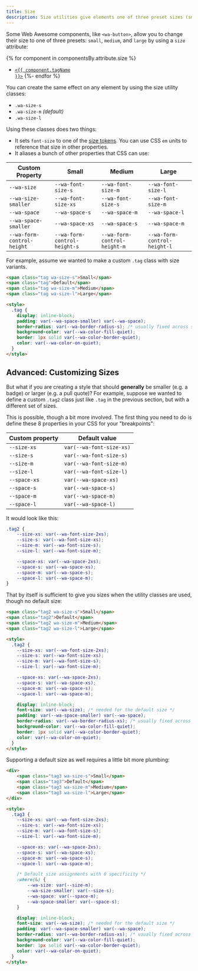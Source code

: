 ```yaml
---
title: Size
description: Size utilities give elements one of three preset sizes (small, medium, or large).
---
```


Some Web Awesome components, like `<wa-button>`, allow you to change their size to one of three presets: `small`, `medium`, and `large` by using a `size` attribute:

{% for component in componentsBy.attribute.size %}
- <a href="../{{ component.url }}"><code>&lt;{{ component.tagName }}&gt;</code></a>
{%- endfor %}

You can create the same effect on any element by using the size utility classes:

- `.wa-size-s`
- `.wa-size-m` _(default)_
- `.wa-size-l`

Using these classes does two things:
- It sets `font-size` to one of the [size tokens](/docs/theming/typography/#font-size).
You can use CSS `em` units to reference that size in other properties.
- It aliases a bunch of other properties that CSS can use:

| Custom Property | Small | Medium | Large |
| --------------- | ----- | ------ | ----- |
| `--wa-size` | `--wa-font-size-s` | `--wa-font-size-m` | `--wa-font-size-l` |
| `--wa-size-smaller` | `--wa-font-size-xs` | `--wa-font-size-s` | `--wa-font-size-m` |
| `--wa-space` | `--wa-space-s` | `--wa-space-m` | `--wa-space-l` |
| `--wa-space-smaller` | `--wa-space-xs` | `--wa-space-s` | `--wa-space-m` |
| `--wa-form-control-height` | `--wa-form-control-height-s` | `--wa-form-control-height-m` | `--wa-form-control-height-l` |

For example, assume we wanted to make a custom `.tag` class with size variants.

```html { .example }
<span class="tag wa-size-s">Small</span>
<span class="tag">Default</span>
<span class="tag wa-size-m">Medium</span>
<span class="tag wa-size-l">Large</span>

<style>
  .tag {
	display: inline-block;
	padding: var(--wa-space-smaller) var(--wa-space);
	border-radius: var(--wa-border-radius-s); /* usually fixed across sizes */
	background-color: var(--wa-color-fill-quiet);
	border: 1px solid var(--wa-color-border-quiet);
	color: var(--wa-color-on-quiet);
  }
</style>
```

## Advanced: Customizing Sizes

But what if you are creating a style that should **generally** be smaller (e.g. a badge) or larger (e.g. a pull quote)?
For example, suppose we wanted to define a custom `.tag2` class just like `.tag` in the previous section,
but with a different set of sizes.

This is possible, though a bit more involved.
The first thing you need to do is define these 8 properties in your CSS for your "breakpoints":

| Custom property | Default value |
| --------------- | ------------- |
| `--size-xs` | `var(--wa-font-size-xs)` |
| `--size-s` | `var(--wa-font-size-s)` |
| `--size-m` | `var(--wa-font-size-m)` |
| `--size-l` | `var(--wa-font-size-l)` |
| `--space-xs` | `var(--wa-space-xs)` |
| `--space-s` | `var(--wa-space-s)` |
| `--space-m` | `var(--wa-space-m)` |
| `--space-l` | `var(--wa-space-l)` |


It would look like this:

```css
.tag2 {
	--size-xs: var(--wa-font-size-2xs);
	--size-s: var(--wa-font-size-xs);
	--size-m: var(--wa-font-size-s);
	--size-l: var(--wa-font-size-m);

	--space-xs: var(--wa-space-2xs);
	--space-s: var(--wa-space-xs);
	--space-m: var(--wa-space-s);
	--space-l: var(--wa-space-m);
}
```

That by itself is sufficient to give you sizes when the utility classes are used, though no default size:

```html { .example }
<span class="tag2 wa-size-s">Small</span>
<span class="tag2">Default</span>
<span class="tag2 wa-size-m">Medium</span>
<span class="tag2 wa-size-l">Large</span>

<style>
  .tag2 {
	--size-xs: var(--wa-font-size-2xs);
	--size-s: var(--wa-font-size-xs);
	--size-m: var(--wa-font-size-s);
	--size-l: var(--wa-font-size-m);

	--space-xs: var(--wa-space-2xs);
	--space-s: var(--wa-space-xs);
	--space-m: var(--wa-space-s);
	--space-l: var(--wa-space-m);

	display: inline-block;
	font-size: var(--wa-size); /* needed for the default size */
	padding: var(--wa-space-smaller) var(--wa-space);
	border-radius: var(--wa-border-radius-xs); /* usually fixed across sizes */
	background-color: var(--wa-color-fill-quiet);
	border: 1px solid var(--wa-color-border-quiet);
	color: var(--wa-color-on-quiet);
  }
</style>
```

Supporting a default size as well requires a little bit more plumbing:

```html { .example }
<div>
	<span class="tag3 wa-size-s">Small</span>
	<span class="tag3">Default</span>
	<span class="tag3 wa-size-m">Medium</span>
	<span class="tag3 wa-size-l">Large</span>
</div>

<style>
  .tag3 {
	--size-xs: var(--wa-font-size-2xs);
	--size-s: var(--wa-font-size-xs);
	--size-m: var(--wa-font-size-s);
	--size-l: var(--wa-font-size-m);

	--space-xs: var(--wa-space-2xs);
	--space-s: var(--wa-space-xs);
	--space-m: var(--wa-space-s);
	--space-l: var(--wa-space-m);

	/* Default size assignments with 0 specificity */
	:where(&) {
		--wa-size: var(--size-m);
		--wa-size-smaller: var(--size-s);
		--wa-space: var(--space-m);
		--wa-space-smaller: var(--space-s);
	}

	display: inline-block;
	font-size: var(--wa-size); /* needed for the default size */
	padding: var(--wa-space-smaller) var(--wa-space);
	border-radius: var(--wa-border-radius-xs); /* usually fixed across sizes */
	background-color: var(--wa-color-fill-quiet);
	border: 1px solid var(--wa-color-border-quiet);
	color: var(--wa-color-on-quiet);
  }
</style>
```

